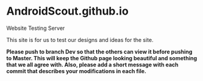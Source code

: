 # AndroidScout.github.io


Website Testing Server


This site is for us to test our designs and ideas for the site.

**Please push to branch Dev so that the others can view it before pushing to Master. This will keep the Github page looking beautiful and something that we all agree with. Also, please add a short message with each commit that describes your modifications in each file.**
